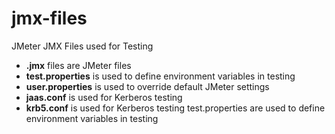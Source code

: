 # jmx-files
JMeter JMX Files used for Testing

- **.jmx** files are JMeter files
- **test.properties** is used to define environment variables in testing
- **user.properties** is used to override default JMeter settings
- **jaas.conf** is used for Kerberos testing
- **krb5.conf** is used for Kerberos testing
test.properties are used to define environment variables in testing